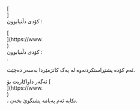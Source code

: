 [<br host>]<br action>كۆدى دڵنيابوون :<br code>

[<br host>](https://www.<br host>)<br action>كۆدى دڵنيابوون :<br code>.

ئەم کۆدە پشتڕاستکردنەوە لە یەک کاتژمێردا بەسەر دەچێت.

ئەگەر داواکاریت بۆ [<br host>](https://www.<br host>)<br action>، تکایە ئەم پەیامە پشتگوێ بخەن.
